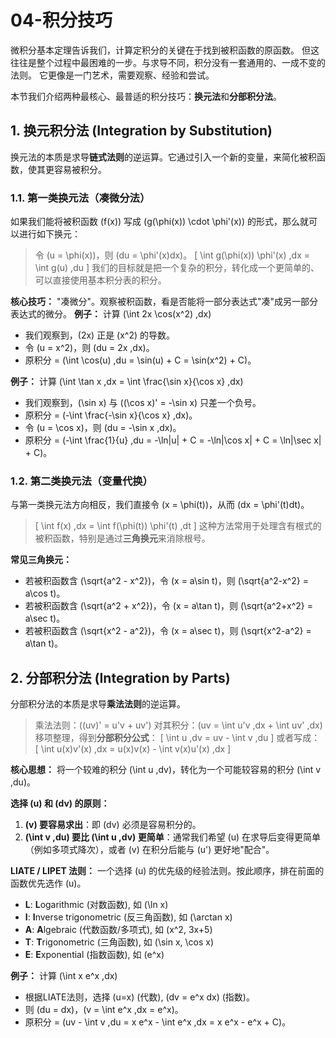 # 04-积分技巧

微积分基本定理告诉我们，计算定积分的关键在于找到被积函数的原函数。
但这往往是整个过程中最困难的一步。与求导不同，积分没有一套通用的、一成不变的法则。
它更像是一门艺术，需要观察、经验和尝试。

本节我们介绍两种最核心、最普适的积分技巧：**换元法**和**分部积分法**。

## 1. 换元积分法 (Integration by Substitution)

换元法的本质是求导**链式法则**的逆运算。它通过引入一个新的变量，来简化被积函数，使其更容易被积分。

### 1.1. 第一类换元法（凑微分法）

如果我们能将被积函数 \(f(x)\) 写成 \(g(\phi(x)) \cdot \phi'(x)\) 的形式，那么就可以进行如下换元：
> 令 \(u = \phi(x)\)，则 \(du = \phi'(x)dx\)。
> \[ \int g(\phi(x)) \phi'(x) \,dx = \int g(u) \,du \]
> 我们的目标就是把一个复杂的积分，转化成一个更简单的、可以直接使用基本积分表的积分。

**核心技巧：** "凑微分"。观察被积函数，看是否能将一部分表达式"凑"成另一部分表达式的微分。
**例子：** 计算 \(\int 2x \cos(x^2) \,dx\)

- 我们观察到，\(2x\) 正是 \(x^2\) 的导数。
- 令 \(u = x^2\)，则 \(du = 2x \,dx\)。
- 原积分 = \(\int \cos(u) \,du = \sin(u) + C = \sin(x^2) + C\)。

**例子：** 计算 \(\int \tan x \,dx = \int \frac{\sin x}{\cos x} \,dx\)

- 我们观察到，\(\sin x\) 与 \((\cos x)' = -\sin x\) 只差一个负号。
- 原积分 = \(-\int \frac{-\sin x}{\cos x} \,dx\)。
- 令 \(u = \cos x\)，则 \(du = -\sin x \,dx\)。
- 原积分 = \(-\int \frac{1}{u} \,du = -\ln|u| + C = -\ln|\cos x| + C = \ln|\sec x| + C\)。

### 1.2. 第二类换元法（变量代换）

与第一类换元法方向相反，我们直接令 \(x = \phi(t)\)，从而 \(dx = \phi'(t)dt\)。
> \[ \int f(x) \,dx = \int f(\phi(t)) \phi'(t) \,dt \]
> 这种方法常用于处理含有根式的被积函数，特别是通过**三角换元**来消除根号。

**常见三角换元：**

- 若被积函数含 \(\sqrt{a^2 - x^2}\)，令 \(x = a\sin t\)，则 \(\sqrt{a^2-x^2} = a\cos t\)。
- 若被积函数含 \(\sqrt{a^2 + x^2}\)，令 \(x = a\tan t\)，则 \(\sqrt{a^2+x^2} = a\sec t\)。
- 若被积函数含 \(\sqrt{x^2 - a^2}\)，令 \(x = a\sec t\)，则 \(\sqrt{x^2-a^2} = a\tan t\)。

## 2. 分部积分法 (Integration by Parts)

分部积分法的本质是求导**乘法法则**的逆运算。
> 乘法法则：\((uv)' = u'v + uv'\)
> 对其积分：\(uv = \int u'v \,dx + \int uv' \,dx\)
> 移项整理，得到**分部积分公式**：
> \[ \int u \,dv = uv - \int v \,du \]
> 或者写成：
> \[ \int u(x)v'(x) \,dx = u(x)v(x) - \int v(x)u'(x) \,dx \]

**核心思想：** 将一个较难的积分 \(\int u \,dv\)，转化为一个可能较容易的积分 \(\int v \,du\)。

**选择 \(u\) 和 \(dv\) 的原则：**

1. **\(v\) 要容易求出**：即 \(dv\) 必须是容易积分的。
2. **\(\int v \,du\) 要比 \(\int u \,dv\) 更简单**：通常我们希望 \(u\) 在求导后变得更简单（例如多项式降次），或者 \(v\) 在积分后能与 \(u'\) 更好地"配合"。

**LIATE / LIPET 法则：** 一个选择 \(u\) 的优先级的经验法则。按此顺序，排在前面的函数优先选作 \(u\)。

- **L**: **L**ogarithmic (对数函数), 如 \(\ln x\)
- **I**: **I**nverse trigonometric (反三角函数), 如 \(\arctan x\)
- **A**: **A**lgebraic (代数函数/多项式), 如 \(x^2, 3x+5\)
- **T**: **T**rigonometric (三角函数), 如 \(\sin x, \cos x\)
- **E**: **E**xponential (指数函数), 如 \(e^x\)

**例子：** 计算 \(\int x e^x \,dx\)

- 根据LIATE法则，选择 \(u=x\) (代数), \(dv = e^x dx\) (指数)。
- 则 \(du = dx\)，\(v = \int e^x \,dx = e^x\)。
- 原积分 = \(uv - \int v \,du = x e^x - \int e^x \,dx = x e^x - e^x + C\)。

